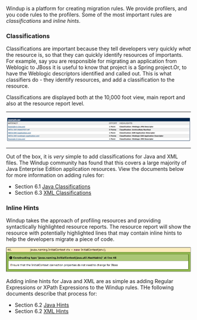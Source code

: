 Windup is a platform for creating migration rules.  We provide profilers, and you code rules to the profilers.  Some of the most important rules are *classifications* and *inline hints*.  

### Classifications

Classifications are important because they tell developers very quickly *what* the resource is, so that they can quickly identify resources of importants.  For example, say you are responsible for migrating an application from Weblogic to JBoss it is useful to know that project is a Spring project.Or, to have the Weblogic descriptors identified and called out. This is what classifiers do - they identify resources, and add a classification to the resource.

Classifications are displayed both at the 10,000 foot view, main report and also at the resource report level.

***
![Classifications on Resource](img/6-archive-overview.png)
***

Out of the box, it is *very* simple to add classifications for Java and XML files.  The Windup community has found that this covers a large majority of Java Enterprise Edition application resources.  View the documents below for more information on adding rules for:

* Section 6.1 [Java Classifications](6.1-Java-Classifications)
* Section 6.3 [XML Classifications](6.3-XML-Classifications)

### Inline Hints

Windup takes the approach of profiling resources and providing syntactically highlighted resource reports.  The resource report will show the resource with potentially highlighted lines that may contain inline hints to help the developers migrate a piece of code.  

![Inline Hint](img/6-java-hint1.png)

Adding inline hints for Java and XML are as simple as adding Regular Expressions or XPath Expressions to the Windup rules.  THe following documents describe that process for:

* Section 6.2 [Java Hints](6.2-Java-Hints)
* Section 6.2 [XML Hints](6.4-XML-Hints)

